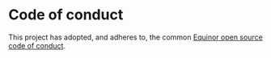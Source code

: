 # Code of conduct

This project has adopted, and adheres to, the common [Equinor open source code of conduct](https://github.com/equinor/opensource/blob/master/CODE_OF_CONDUCT.md).

